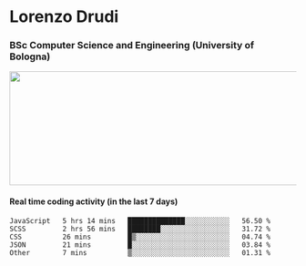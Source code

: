 # Lorenzo Drudi
### BSc Computer Science and Engineering (University of Bologna)

<img src="https://github-readme-stats.vercel.app/api?username=LorenzoDrudi&count_private=true&show_icons=true&theme=gruvbox" height=200px width=550px>

<!---Use wakatime plugins to track the coding time--->
#### Real time coding activity (in the last 7 days)
<!--START_SECTION:waka-->

```text
JavaScript   5 hrs 14 mins   ██████████████░░░░░░░░░░░   56.50 %
SCSS         2 hrs 56 mins   ████████░░░░░░░░░░░░░░░░░   31.72 %
CSS          26 mins         █▒░░░░░░░░░░░░░░░░░░░░░░░   04.74 %
JSON         21 mins         █░░░░░░░░░░░░░░░░░░░░░░░░   03.84 %
Other        7 mins          ▒░░░░░░░░░░░░░░░░░░░░░░░░   01.31 %
```

<!--END_SECTION:waka-->
